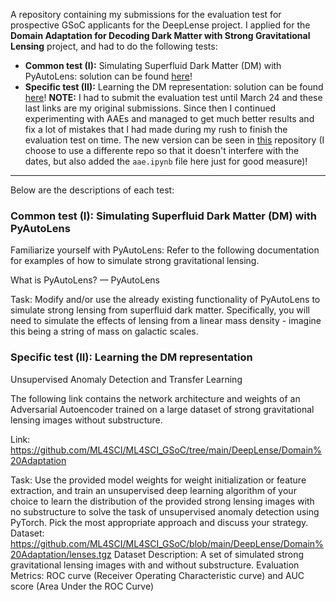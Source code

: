 A repository containing my submissions for the evaluation test for prospective GSoC applicants for the DeepLense project. I applied for the **Domain Adaptation for Decoding Dark Matter with Strong Gravitational Lensing** project, and had to do the following tests:

- **Common test (I):** Simulating Superfluid Dark Matter (DM) with PyAutoLens: solution can be found [here](https://github.com/zysymu/ml4sci/blob/main/superfluid_dark_matter/simulation.ipynb)!
- **Specific test (II):** Learning the DM representation: solution can be found [here](https://nbviewer.jupyter.org/github/zysymu/ml4sci/blob/main/domain_adaptation/domain_adaptation.ipynb)! **NOTE:** I had to submit the evaluation test until March 24 and these last links are my original submissions. Since then I continued experimenting with AAEs and managed to get much better results and fix a lot of mistakes that I had made during my rush to finish the evaluation test on time. The new version can be seen in [this](https://github.com/zysymu/unsupervised-adversarial-autoencoder) repository (I choose to use a differente repo so that it doesn't interfere with the dates, but also added the `aae.ipynb` file here just for good measure)!

---

Below are the descriptions of each test:

### Common test (I): Simulating Superfluid Dark Matter (DM) with PyAutoLens 

Familiarize yourself with PyAutoLens: Refer to the following documentation for examples of how to simulate strong gravitational lensing.

What is PyAutoLens? — PyAutoLens

Task: Modify and/or use the already existing functionality of PyAutoLens to simulate strong lensing from superfluid dark matter. Specifically, you will need to simulate the effects of lensing from a linear mass density - imagine this being a string of mass on galactic scales.

### Specific test (II): Learning the DM representation

Unsupervised Anomaly Detection and Transfer Learning

The following link contains the network architecture and weights of an Adversarial Autoencoder trained on a large dataset of strong gravitational lensing images without substructure.

Link:
https://github.com/ML4SCI/ML4SCI_GSoC/tree/main/DeepLense/Domain%20Adaptation

Task: Use the provided model weights for weight initialization or feature extraction, and train an unsupervised deep learning algorithm of your choice to learn the distribution of the provided strong lensing images with no substructure to solve the task of unsupervised anomaly detection using PyTorch. Pick the most appropriate approach and discuss your strategy.                        
Dataset: https://github.com/ML4SCI/ML4SCI_GSoC/blob/main/DeepLense/Domain%20Adaptation/lenses.tgz
Dataset Description: A set of simulated strong gravitational lensing images with and without substructure. 
Evaluation Metrics: ROC curve (Receiver Operating Characteristic curve) and AUC score (Area Under the ROC Curve)
